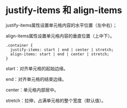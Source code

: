 # justify-items 和 align-items

justify-items属性设置单元格内容的水平位置（左中右）；

align-items属性设置单元格内容的垂直位置（上中下）。

```
.container {
  justify-items: start | end | center | stretch;
  align-items: start | end | center | stretch;
}
```

start：对齐单元格的起始边缘。

end：对齐单元格的结束边缘。

center：单元格内部居中。

stretch：拉伸，占满单元格的整个宽度（默认值）。
